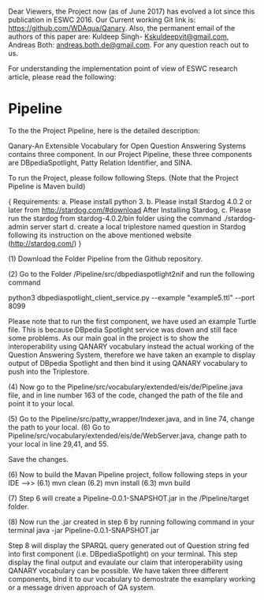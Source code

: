 
Dear Viewers, the Project now (as of June 2017) has evolved a lot since this publication in ESWC 2016. Our Current working Git link is: https://github.com/WDAqua/Qanary.
Also, the permanent email of the authors of this paper are: Kuldeep Singh- Kskuldeepvit@gmail.com, Andreas Both: andreas.both.de@gmail.com. For any question reach out to us. 

For understanding the implementation point of view of ESWC research article, please read the following:
# Pipeline

To the the Project Pipeline, here is the detailed description:

Qanary-An Extensible Vocabulary for Open Question Answering Systems contains three component. In our Project Pipeline, these three components are DBpediaSpotlight, Patty Relation Identifier, and SINA.

To run the Project, please follow following Steps.
(Note that the Project Pipeline is Maven build)

{
Requirements:
a. Please install python 3.
b. Please install Stardog 4.0.2 or later from http://stardog.com/#download
After Installing Stardog,
c. Please run the stardog from stardog-4.0.2/bin folder using the command ./stardog-admin server start
d. create a local triplestore named question in Stardog following its instruction on the above mentioned website (http://stardog.com/)
}


(1) Download the Folder Pipeline from the Github repository.

(2) Go to the Folder /Pipeline/src/dbpediaspotlight2nif and run the following command 

python3 dbpediaspotlight_client_service.py --example "example5.ttl" --port 8099 


Please note that to run the first component, we have used an example Turtle file. This is because DBpedia Spotlight service was down and still face some problems. As our main goal in the project is to show the interoperability using QANARY vocabulary instead the actual working of the Question Answering System, therefore we have taken an example to display output of DBpedia Spotlight and then bind it using QANARY vocabulary to push into the Triplestore.

(4) Now go to the Pipeline/src/vocabulary/extended/eis/de/Pipeline.java file, and in line number 163 of the code, changed the path of the file and point it to your local.

(5) Go to the Pipeline/src/patty_wrapper/Indexer.java, and in line 74, change the path to your local.
(6) Go to Pipeline/src/vocabulary/extended/eis/de/WebServer.java, change path to your local in line 29,41, and 55.

Save the changes.

(6) Now to build the Mavan Pipeline project, follow following steps in your IDE -->>
(6.1) mvn clean
(6.2) mvn install
(6.3) mvn build

(7) Step 6 will create a Pipeline-0.0.1-SNAPSHOT.jar in the /Pipeline/target folder.

(8) Now run the .jar created in step 6 by running following command in your terminal
java -jar Pipeline-0.0.1-SNAPSHOT.jar

Step 8 will display the SPARQL query generated out of Question string fed into first component (i.e. DBpediaSpotlight) on your terminal. This step display the final output and evaulate our claim that interoperability using QANARY vocabulary can be possible. We have taken three different components, bind it to our vocabulary to demostrate the examplary working or a message driven approach of QA system.




